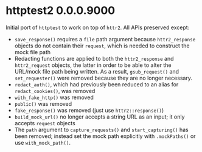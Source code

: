 # httptest2 0.0.0.9000

Initial port of `httptest` to work on top of `httr2`. All APIs preserved except:

* `save_response()` requires a `file` path argument because `httr2_response` objects do not contain their `request`, which is needed to construct the mock file path
* Redacting functions are applied to both the `httr2_response` and `httr2_request` objects, the latter in order to be able to alter the URL/mock file path being written. As a result, `gsub_request()` and `set_requester()` were removed because they are no longer necessary.
* `redact_auth()`, which had previously been reduced to an alias for `redact_cookies()`, was removed
* `with_fake_http()` was removed
* `public()` was removed
* `fake_response()` was removed (just use `httr2::response()`)
* `build_mock_url()` no longer accepts a string URL as an input; it only accepts `request` objects
* The `path` argument to `capture_requests()` and `start_capturing()` has been removed; instead set the mock path explicitly with `.mockPaths()` or use `with_mock_path()`.
